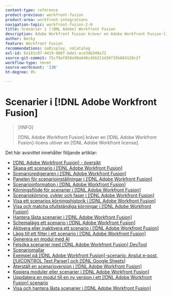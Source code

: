 ```yaml
---
content-type: reference
product-previous: workfront-fusion
product-area: workfront-integrations
navigation-topic: workfront-fusion-2-0
title: Scenarier i [!DNL Adobe] Workfront Fusion
description: Adobe Workfront Fusion kräver en Adobe Workfront Fusion-licens förutom en Adobe Workfront-licens.
author: Becky
feature: Workfront Fusion
recommendations: noDisplay, noCatalog
exl-id: 6e181c07-4419-486f-bde1-ace3db349a72
source-git-commit: 75cf9af858e90a640c45b211d36f35b684128c2f
workflow-type: tm+mt
source-wordcount: '138'
ht-degree: 0%

---
```


# Scenarier i [!DNL Adobe Workfront Fusion]

>[!INFO]
>
>[!DNL Adobe Workfront Fusion] kräver en [!DNL Adobe Workfront Fusion]-licens utöver en [!DNL Adobe Workfront license].

Det här avsnittet innehåller följande artiklar:

* [[!DNL Adobe Workfront Fusion] - översikt](../../workfront-fusion/scenarios/scenario-overview.md)
* [Skapa ett scenario i  [!DNL Adobe Workfront Fusion]](../../workfront-fusion/scenarios/create-a-scenario.md)
* [Scenarioredigeraren i  [!DNL Adobe Workfront Fusion]](../../workfront-fusion/scenarios/scenario-editor.md)
* [Panelen för scenarioinställningar i  [!DNL Adobe Workfront Fusion]](../../workfront-fusion/scenarios/scenario-settings-panel.md)
* [Scenarioinformation i  [!DNL Adobe Workfront Fusion]](../../workfront-fusion/scenarios/scenario-detail.md)
* [Körningsflöde för scenarier i  [!DNL Adobe Workfront Fusion]](../../workfront-fusion/scenarios/scenario-execution-flow.md)
* [Scenariokörning, cykler och faser i  [!DNL Adobe Workfront Fusion]](../../workfront-fusion/scenarios/scenario-execution-cycles-phases.md)
* [Visa ett scenarios körningshistorik i  [!DNL Adobe Workfront Fusion]](../../workfront-fusion/scenarios/view-scenario-execution-history.md)
* [Visa och matcha ofullständiga körningar i  [!DNL Adobe Workfront Fusion]](../../workfront-fusion/scenarios/view-and-resolve-incomplete-executions.md)
* [Hantera låsta scenarier i  [!DNL Adobe Workfront Fusion]](../../workfront-fusion/scenarios/view-and-manage-locked-scenarios.md)
* [Schemalägg ett scenario i  [!DNL Adobe Workfront Fusion]](../../workfront-fusion/scenarios/schedule-a-scenario.md)
* [Aktivera eller inaktivera ett scenario i  [!DNL Adobe Workfront Fusion]](../../workfront-fusion/scenarios/activate-or-inactivate-scenario.md)
* [Lägg till ett filter i ett scenario i  [!DNL Adobe Workfront Fusion]](../../workfront-fusion/scenarios/add-a-filter-to-a-scenario.md)
* [Generera en modul med AI](/help/quicksilver/workfront-fusion/scenarios/add-a-module-with-ai.md)
* [Felsöka scenarier med  [!DNL Adobe Workfront Fusion] DevTool](../../workfront-fusion/scenarios/debug-scenarios-with-dev-tool.md)
* [Scenariomallar](/help/quicksilver/workfront-fusion/scenarios/templates/fusion-templates.md)
* [Exempel på [!DNL Adobe Workfront Fusion]-scenario: Anslut e-post, [!UICONTROL Text Parser] och  [!DNL Google Sheets]](../../workfront-fusion/scenarios/example-connect-email-text-parser-gsheets.md)
* [Återställ en scenarioversion i  [!DNL Adobe Workfront Fusion]](../../workfront-fusion/scenarios/restore-a-scenario-version.md)
* [Kopiera moduler eller scenarier i  [!DNL Adobe Workfront Fusion]](../../workfront-fusion/scenarios/copy-modules-or-scenarios.md)
* [Uppdatera en modul till en ny version i ett [!DNL Adobe Workfront Fusion] scenario](../../workfront-fusion/scenarios/update-module-to-new-version.md)
* [Visa och hantera låsta scenarier i  [!DNL Adobe Workfront Fusion]](../../workfront-fusion/scenarios/view-and-manage-locked-scenarios.md)
